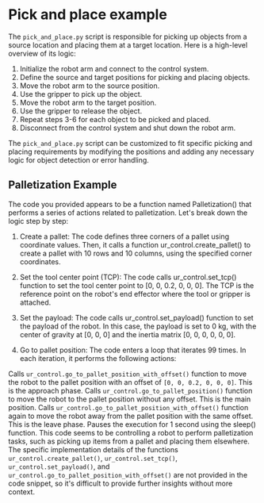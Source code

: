 # Pick and place example

The `pick_and_place.py` script is responsible for picking up objects from a source location and placing them at a target location. Here is a high-level overview of its logic:

1. Initialize the robot arm and connect to the control system.
2. Define the source and target positions for picking and placing objects.
3. Move the robot arm to the source position.
4. Use the gripper to pick up the object.
5. Move the robot arm to the target position.
6. Use the gripper to release the object.
7. Repeat steps 3-6 for each object to be picked and placed.
8. Disconnect from the control system and shut down the robot arm.

The `pick_and_place.py` script can be customized to fit specific picking and placing requirements by modifying the positions and adding any necessary logic for object detection or error handling.


## Palletization Example

The code you provided appears to be a function named Palletization() that performs a series of actions related to palletization. Let's break down the logic step by step:

1. Create a pallet: The code defines three corners of a pallet using coordinate values. Then, it calls a function ur_control.create_pallet() to create a pallet with 10 rows and 10 columns, using the specified corner coordinates.

2. Set the tool center point (TCP): The code calls ur_control.set_tcp() function to set the tool center point to [0, 0, 0.2, 0, 0, 0]. The TCP is the reference point on the robot's end effector where the tool or gripper is attached.

3. Set the payload: The code calls ur_control.set_payload() function to set the payload of the robot. In this case, the payload is set to 0 kg, with the center of gravity at [0, 0, 0] and the inertia matrix [0, 0, 0, 0, 0, 0].

4. Go to pallet position: The code enters a loop that iterates 99 times. In each iteration, it performs the following actions:

Calls `ur_control.go_to_pallet_position_with_offset()` function to move the robot to the pallet position with an offset of `[0, 0, 0.2, 0, 0, 0]`. This is the approach phase.
Calls `ur_control.go_to_pallet_position()` function to move the robot to the pallet position without any offset. This is the main position.
Calls `ur_control.go_to_pallet_position_with_offset()` function again to move the robot away from the pallet position with the same offset. This is the leave phase.
Pauses the execution for 1 second using the sleep() function.
This code seems to be controlling a robot to perform palletization tasks, such as picking up items from a pallet and placing them elsewhere. The specific implementation details of the functions `ur_control.create_pallet()`, `ur_control.set_tcp()`,` ur_control.set_payload()`, and `ur_control.go_to_pallet_position_with_offset()` are not provided in the code snippet, so it's difficult to provide further insights without more context.